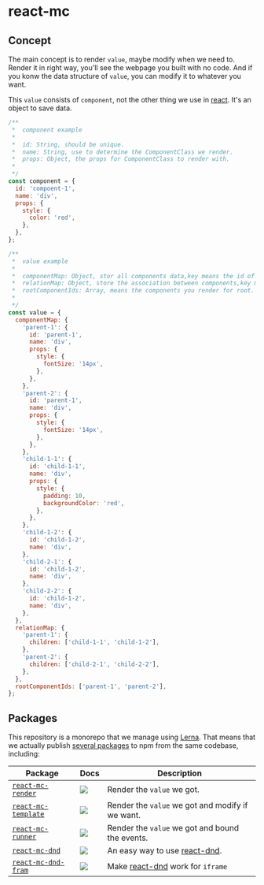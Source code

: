 # react-mc

## Concept

The main concept is to render ```value```, maybe modify when we need to. Render it in right way, you'll see the webpage you built with no code. And if you konw the data structure of ```value```, you can modify it to whatever you want.

This ```value``` consists of ```component```, not the other thing we use in [react](https://github.com/facebook/react). It's an object to save data.

```js
/**
 *  component example
 *  
 *  id: String, should be unique.
 *  name: String, use to determine the ComponentClass we render.
 *  props: Object, the props for ComponentClass to render with.
 *
 */
const component = {
  id: 'compoent-1',
  name: 'div',
  props: {
    style: {
      color: 'red',
    },
  },
};
```

```js
/**
 *  value example
 *  
 *  componentMap: Object, stor all components data,key means the id of component,value means the data of component.
 *  relationMap: Object, store the association between components,key means the id of component.
 *  rootComponentIds: Array, means the components you render for root.
 *
 */
const value = {
  componentMap: {
    'parent-1': {
      id: 'parent-1',
      name: 'div',
      props: {
        style: {
          fontSize: '14px',
        },
      },
    },
    'parent-2': {
      id: 'parent-1',
      name: 'div',
      props: {
        style: {
          fontSize: '14px',
        },
      },
    },
    'child-1-1': {
      id: 'child-1-1',
      name: 'div',
      props: {
        style: {
          padding: 10,
          backgroundColor: 'red',
        },
      },
    },
    'child-1-2': {
      id: 'child-1-2',
      name: 'div',
    },
    'child-2-1': {
      id: 'child-1-2',
      name: 'div',
    },
    'child-2-2': {
      id: 'child-1-2',
      name: 'div',
    },
  },
  relationMap: {
    'parent-1': {
      children: ['child-1-1', 'child-1-2'],
    },
    'parent-2': {
      children: ['child-2-1', 'child-2-2'],
    },
  },
  rootComponentIds: ['parent-1', 'parent-2'],
};
```

## Packages

This repository is a monorepo that we manage using [Lerna](https://github.com/lerna/lerna). That means that we actually publish [several packages](/packages) to npm from the same codebase, including:

| Package                                                | Docs                                                                                                                                                                                                                                                                          | Description                                                                        |
| ------------------------------------------------------ | ----------------------------------------------------------------------------------------------------------------------------------------------------------------------------------------------------------------------------------------------------------------------------- | ---------------------------------------------------------------------------------- |
| [`react-mc-render`](/packages/react-mc-render)               | [![](https://img.shields.io/badge/API%20Docs-markdown-lightgrey.svg?style=flat-square)](/packages/react-mc-render/docs)          | Render the ```value``` we got. |
| [`react-mc-template`](/packages/react-mc-template)               | [![](https://img.shields.io/badge/API%20Docs-markdown-lightgrey.svg?style=flat-square)](/packages/react-mc-template/docs)          | Render the ```value``` we got and modify if we want. |
| [`react-mc-runner`](/packages/react-mc-runner)               | [![](https://img.shields.io/badge/API%20Docs-markdown-lightgrey.svg?style=flat-square)](/packages/react-mc-runner/docs)          | Render the ```value``` we got and bound the events. |
| [`react-mc-dnd`](/packages/react-mc-dnd)               | [![](https://img.shields.io/badge/API%20Docs-markdown-lightgrey.svg?style=flat-square)](/packages/react-mc-dnd/docs)          | An easy way to use [react-dnd](https://github.com/react-dnd/react-dnd). |
| [`react-mc-dnd-fram`](/packages/react-mc-dnd-fram)               | [![](https://img.shields.io/badge/API%20Docs-markdown-lightgrey.svg?style=flat-square)](/packages/react-mc-dnd-fram/docs)          | Make [react-dnd](https://github.com/react-dnd/react-dnd) work for ```iframe``` |
